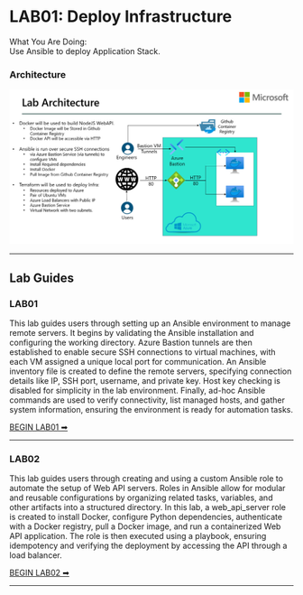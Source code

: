 # LAB01: Deploy Infrastructure #

What You Are Doing:<br>
Use Ansible to deploy Application Stack. 

### Architecture ###
![alt text](../Files/lab_architecture.jpg)


---
## Lab Guides ##

### LAB01 ###

This lab guides users through setting up an Ansible environment to manage remote servers. It begins by validating the Ansible installation and configuring the working directory. Azure Bastion tunnels are then established to enable secure SSH connections to virtual machines, with each VM assigned a unique local port for communication. An Ansible inventory file is created to define the remote servers, specifying connection details like IP, SSH port, username, and private key. Host key checking is disabled for simplicity in the lab environment. Finally, ad-hoc Ansible commands are used to verify connectivity, list managed hosts, and gather system information, ensuring the environment is ready for automation tasks.

[BEGIN LAB01 ➡](LAB01.md)

--- 

### LAB02 ###

This lab guides users through creating and using a custom Ansible role to automate the setup of Web API servers. Roles in Ansible allow for modular and reusable configurations by organizing related tasks, variables, and other artifacts into a structured directory. In this lab, a web_api_server role is created to install Docker, configure Python dependencies, authenticate with a Docker registry, pull a Docker image, and run a containerized Web API application. The role is then executed using a playbook, ensuring idempotency and verifying the deployment by accessing the API through a load balancer. 

[BEGIN LAB02 ➡](LAB02.md)

---